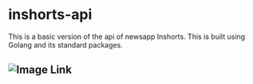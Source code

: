# inshorts-api
This is a basic version of the api of newsapp Inshorts. This is built using Golang and its standard packages.
## ![Image Link](https://drive.google.com/file/d/1klvmj1NXjyO2iBNvedY78LDWkEionvLw/view?usp=sharing)


